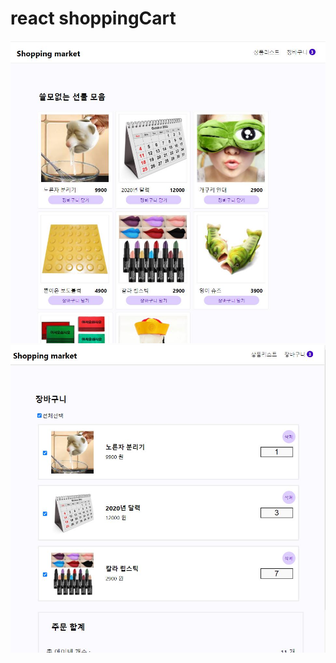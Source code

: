 # react shoppingCart

![ex_screenshot](./public/images/S1.jpg)
![ex_screenshot](./public/images/S2.jpg)
